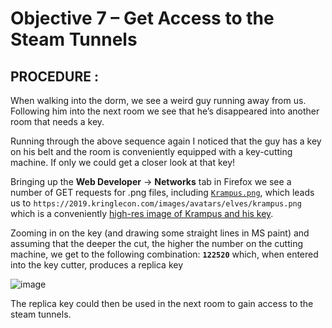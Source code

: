 # Objective 7 – Get Access to the Steam Tunnels #

## PROCEDURE : ##

When walking into the dorm, we see a weird guy running away from us.  Following him into the next room we see that he’s disappeared into another room that needs a key.

Running through the above sequence again I noticed that the guy has a key on his belt and the room is conveniently equipped with a key-cutting machine.  If only we could get a closer look at that key!

Bringing up the **Web Developer** -> **Networks** tab in Firefox we see a number of GET requests for .png files, including [`Krampus.png`](assets/krampus.png), which leads us to `https://2019.kringlecon.com/images/avatars/elves/krampus.png`  which is a conveniently [high-res image of Krampus and his key](assets/krampus.png).

Zooming in on the key (and drawing some straight lines in MS paint) and assuming that the deeper the cut, the higher the number on the cutting machine, we get to the following combination: **`122520`** which, when entered into the key cutter, produces a replica key

![image](https://github.com/beta-j/SANS-Holiday-Hack-Challenge-2019/assets/60655500/e9305913-4b30-4617-b2ae-ecf07f51c137)

The replica key could then be used in the next room to gain access to the steam tunnels.
